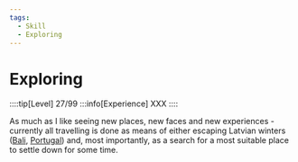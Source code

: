 ```yaml
---
tags:
  - Skill
  - Exploring
---
```


# Exploring

::::tip[Level]
27/99
:::info[Experience]
XXX
::::

As much as I like seeing new places, new faces and new experiences - currently all travelling
is done as means of either escaping Latvian winters ([Bali](./bali.md), [Portugal](./portugal.md))
and, most importantly, as a search for a most suitable place to settle down for some time.
